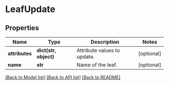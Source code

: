 # LeafUpdate

## Properties
Name | Type | Description | Notes
------------ | ------------- | ------------- | -------------
**attributes** | **dict(str, object)** | Attribute values to update. | [optional] 
**name** | **str** | Name of the leaf. | [optional] 

[[Back to Model list]](../README.md#documentation-for-models) [[Back to API list]](../README.md#documentation-for-api-endpoints) [[Back to README]](../README.md)



